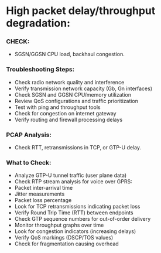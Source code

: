 # High packet delay/throughput degradation:

### CHECK:
- SGSN/GGSN CPU load, backhaul congestion. 

### Troubleshooting Steps: 
- Check radio network quality and interference 
- Verify transmission network capacity (Gb, Gn interfaces) 
- Check SGSN and GGSN CPU/memory utilization 
- Review QoS configurations and traffic prioritization 
- Test with ping and throughput tools 
- Check for congestion on internet gateway 
- Verify routing and firewall processing delays 

### PCAP Analysis:
- Check RTT, retransmissions in TCP, or GTP-U delay.  

### What to Check:
- Analyze GTP-U tunnel traffic (user plane data) 
- Check RTP stream analysis for voice over GPRS: 
- Packet inter-arrival time 
- Jitter measurements 
- Packet loss percentage 
- Look for TCP retransmissions indicating packet loss 
- Verify Round Trip Time (RTT) between endpoints 
- Check GTP sequence numbers for out-of-order delivery 
- Monitor throughput graphs over time 
- Look for congestion indicators (increasing delays) 
- Verify QoS markings (DSCP/TOS values) 
- Check for fragmentation causing overhead 
